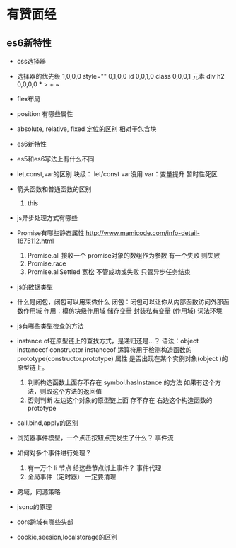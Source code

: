 # 有赞面经
## es6新特性
- css选择器

- 选择器的优先级
    1,0,0,0   style=""
    0,1,0,0   id
    0,0,1,0   class
    0,0,0,1   元素 div h2
    0,0,0,0   * > + ~ 

- flex布局

- position 有哪些属性

- absolute, relative, flxed 定位的区别
  相对于包含块

- es6新特性

- es5和es6写法上有什么不同

- let,const,var的区别
  块级： let/const  var没用
  var：变量提升
  暂时性死区

- 箭头函数和普通函数的区别
  1. this

- js异步处理方式有哪些

- Promise有哪些静态属性
   http://www.mamicode.com/info-detail-1875112.html
  1. Promise.all
    接收一个 promise对象的数组作为参数
    有一个失败 则失败
  2. Promise.race
  3. Promise.allSettled 宽松  不管成功或失败 只管异步任务结束

- js的数据类型


- 什么是闭包，闭包可以用来做什么
  闭包：闭包可以让你从内部函数访问外部函数作用域
  作用：模仿块级作用域 储存变量 封装私有变量
  (作用域) 词法环境

- js有哪些类型检查的方法

- instance of在原型链上的查找方式，是递归还是...？
  语法：object instanceof constructor
  instanceof 运算符用于检测构造函数的 prototype(constructor.prototype) 属性
  是否出现在某个实例对象(object )的原型链上。

  1. 判断构造函数上面存不存在 symbol.hasInstance 的方法
  如果有这个方法，则取这个方法的返回值
  2. 否则判断 左边这个对象的原型链上面  存不存在 右边这个构造函数的prototype
 

- call,bind,apply的区别

- 浏览器事件模型，一个点击按钮点完发生了什么？
  事件流

- 如何对多个事件进行处理？
  1. 有一万个 li 节点 给这些节点绑上事件？ 事件代理
  2. 全局事件（定时器） 一定要清理

- 跨域，同源策略

- jsonp的原理

- cors跨域有哪些头部

- cookie,seesion,localstorage的区别